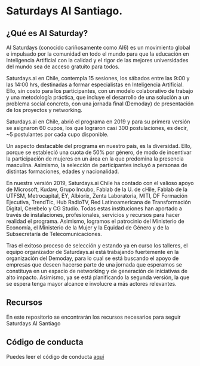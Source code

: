 # Saturdays AI Santiago.

## ¿Qué es AI Saturday?

AI Saturdays (conocido cariñosamente como AI6) es un movimiento global e impulsado por la comunidad en todo el mundo para que la educación en Inteligencia Artificial con la calidad y el rigor de las mejores universidades del mundo sea de acceso gratuito para todos.

Saturdays.ai en Chile, contempla 15 sesiones, los sábados entre las 9:00 y las 14:00 hrs, destinadas a formar especialistas en Inteligencia Artificial. Ello, sin costo para los participantes, con un modelo colaborativo de trabajo y una metodología práctica, que incluye el desarrollo de una solución a un problema social concreto, con una jornada final (Demoday) de presentación de los proyectos y networking. 

Saturdays.ai en Chile, abrió el programa en 2019 y para su primera versión se asignaron 60 cupos, los que lograron casi 300 postulaciones, es decir, ~5 postulantes por cada cupo disponible.

Un aspecto destacable del programa en nuestro país, es la diversidad. Ello, porque se estableció una cuota de 50% por género, de modo de incentivar la participación de mujeres en un área en la que predomina la presencia masculina. Asimismo, la selección de participantes incluyó a personas de distintas formaciones, edades y nacionalidad.

En nuestra versión 2019, Saturdays.ai Chile ha contado con el valioso apoyo de Microsoft, Kudaw, Grupo Incubo, Fablab de la U. de cHile, Fablab de la UTFSM, Metrocapital, EY, Albiorix, Zenta Laboratoria, MITI, DF Formación Ejecutiva, TrendTic, Hub RadioTV, Red Latinoamericana de Transformación Digital, Cerebelo y CG Studio. Todas estas instituciones han aportado a través de instalaciones, profesionales, servicios y recursos para hacer realidad el programa. Asimismo, logramos el patrocinio del Ministerio de Economía, el Ministerio de la Mujer y la Equidad de Género y de la Subsecretaría de Telecomunicaciones.

Tras el exitoso proceso de selección y estando ya en curso los talleres, el equipo organizador de Saturdays.ai está trabajando fuertemente en la organización del Demoday, para lo cual se está buscando el apoyo de empresas que deseen hacerse parte de una jornada que esperamos se constituya en un espacio de networking y de generación de iniciativas de alto impacto. Asimismo, ya se está planificando la segunda versión, la que se espera tenga mayor alcance e involucre a más actores relevantes.

## Recursos

En este repositorio se encontrarán los recursos necesarios para seguir Saturdays AI Santiago

## Código de conducta

Puedes leer el código de conducta [aquí](https://github.com/saturdays-ai-santiago/Saturdays-AI-Santiago/blob/master/Norma_de_Conducta_AI6_Santiago.pdf)
